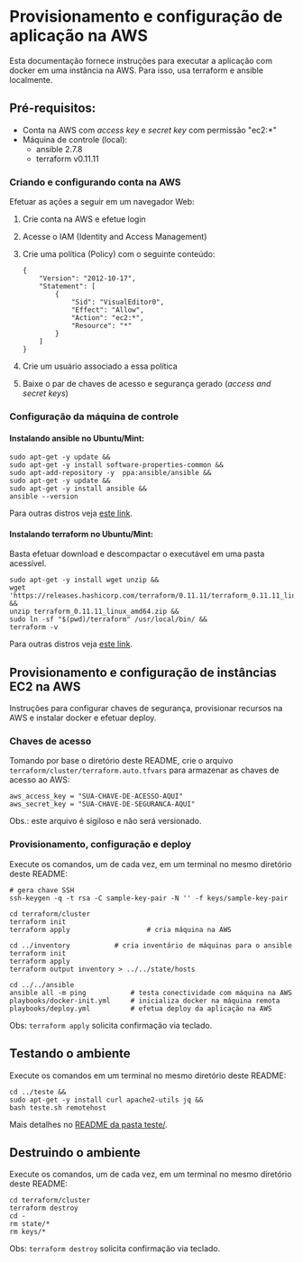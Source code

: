 # Provisionamento e configuração de aplicação na AWS

Esta documentação fornece instruções para executar a aplicação com docker em uma instância na AWS. Para isso, usa terraform e ansible localmente.


## Pré-requisitos:

- Conta na AWS com *access key* e *secret key* com permissão "ec2:*"
- Máquina de controle (local):
  - ansible 2.7.8
  - terraform v0.11.11

### Criando e configurando conta na AWS

Efetuar as ações a seguir em um navegador Web:

1. Crie conta na AWS e efetue login
2. Acesse o IAM (Identity and Access Management)
3. Crie uma política (Policy) com o seguinte conteúdo:

    ```
    {
        "Version": "2012-10-17",
        "Statement": [
            {
                "Sid": "VisualEditor0",
                "Effect": "Allow",
                "Action": "ec2:*",
                "Resource": "*"
            }
        ]
    }
    ```

4. Crie um usuário associado a essa política
5. Baixe o par de chaves de acesso e segurança gerado (*access and secret keys*)


### Configuração da máquina de controle


#### Instalando ansible no Ubuntu/Mint:

```
sudo apt-get -y update &&
sudo apt-get -y install software-properties-common &&
sudo apt-add-repository -y  ppa:ansible/ansible &&
sudo apt-get -y update &&
sudo apt-get -y install ansible &&
ansible --version
```

Para outras distros veja [este link](https://docs.ansible.com/ansible/latest/installation_guide/intro_installation.html#installing-the-control-machine).


#### Instalando terraform no Ubuntu/Mint:

Basta efetuar download e descompactar o executável em uma pasta acessível.

```
sudo apt-get -y install wget unzip &&
wget 'https://releases.hashicorp.com/terraform/0.11.11/terraform_0.11.11_linux_amd64.zip' &&
unzip terraform_0.11.11_linux_amd64.zip &&
sudo ln -sf "$(pwd)/terraform" /usr/local/bin/ &&
terraform -v
```

Para outras distros veja [este link](https://learn.hashicorp.com/terraform/getting-started/install).


## Provisionamento e configuração de instâncias EC2 na AWS

Instruções para configurar chaves de segurança, provisionar recursos na AWS e instalar docker e efetuar deploy.

### Chaves de acesso

Tomando por base o diretório deste README, crie o arquivo `terraform/cluster/terraform.auto.tfvars` para armazenar as chaves de acesso ao AWS:

```
aws_access_key = "SUA-CHAVE-DE-ACESSO-AQUI"
aws_secret_key = "SUA-CHAVE-DE-SEGURANCA-AQUI"
```

Obs.: este arquivo é sigiloso e não será versionado.


### Provisionamento, configuração e deploy

Execute os comandos, um de cada vez, em um terminal no mesmo diretório deste README:

```
# gera chave SSH
ssh-keygen -q -t rsa -C sample-key-pair -N '' -f keys/sample-key-pair

cd terraform/cluster
terraform init
terraform apply                   # cria máquina na AWS

cd ../inventory           # cria inventário de máquinas para o ansible
terraform init
terraform apply
terraform output inventory > ../../state/hosts

cd ../../ansible
ansible all -m ping           # testa conectividade com máquina na AWS
playbooks/docker-init.yml     # inicializa docker na máquina remota
playbooks/deploy.yml          # efetua deploy da aplicação na AWS
```

Obs: `terraform apply` solicita confirmação via teclado.


## Testando o ambiente

Execute os comandos em um terminal no mesmo diretório deste README:

```
cd ../teste &&
sudo apt-get -y install curl apache2-utils jq &&
bash teste.sh remotehost
```

Mais detalhes no [README da pasta teste/](../teste/README.md).


## Destruindo o ambiente

Execute os comandos, um de cada vez, em um terminal no mesmo diretório deste README:

```
cd terraform/cluster
terraform destroy
cd -
rm state/*
rm keys/*
```

Obs: `terraform destroy` solicita confirmação via teclado.
